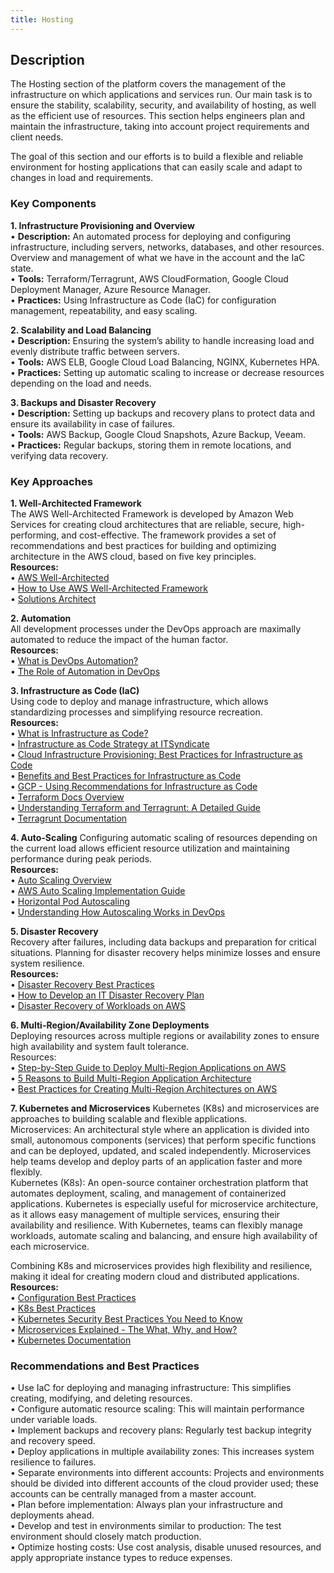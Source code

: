 ```yaml
---
title: Hosting
---
```

## Description
The Hosting section of the platform covers the management of the infrastructure on which applications and services run. Our main task is to ensure the stability, scalability, security, and availability of hosting, as well as the efficient use of resources. This section helps engineers plan and maintain the infrastructure, taking into account project requirements and client needs.

The goal of this section and our efforts is to build a flexible and reliable environment for hosting applications that can easily scale and adapt to changes in load and requirements.

### Key Components

**1. Infrastructure Provisioning and Overview**  
•	**Description:** An automated process for deploying and configuring infrastructure, including servers, networks, databases, and other resources. Overview and management of what we have in the account and the IaC state.  
•	**Tools:** Terraform/Terragrunt, AWS CloudFormation, Google Cloud Deployment Manager, Azure Resource Manager.  
•	**Practices:** Using Infrastructure as Code (IaC) for configuration management, repeatability, and easy scaling.  

**2. Scalability and Load Balancing**  
	•	**Description:** Ensuring the system’s ability to handle increasing load and evenly distribute traffic between servers.  
	•	**Tools:** AWS ELB, Google Cloud Load Balancing, NGINX, Kubernetes HPA.  
	•	**Practices:** Setting up automatic scaling to increase or decrease resources depending on the load and needs.  

**3. Backups and Disaster Recovery**  
	•	**Description:** Setting up backups and recovery plans to protect data and ensure its availability in case of failures.  
	•	**Tools:** AWS Backup, Google Cloud Snapshots, Azure Backup, Veeam.  
	•	**Practices:** Regular backups, storing them in remote locations, and verifying data recovery.  

### Key Approaches

**1. Well-Architected Framework**  
The AWS Well-Architected Framework is developed by Amazon Web Services for creating cloud architectures that are reliable, secure, high-performing, and cost-effective. The framework provides a set of recommendations and best practices for building and optimizing architecture in the AWS cloud, based on five key principles.  
**Resources:**  
•	[AWS Well-Architected](https://aws.amazon.com/architecture/well-architected/?wa-lens-whitepapers.sort-by=item.additionalFields.sortDate&wa-lens-whitepapers.sort-order=desc&wa-guidance-whitepapers.sort-by=item.additionalFields.sortDate&wa-guidance-whitepapers.sort-order=desc)   
•	[How to Use AWS Well-Architected Framework](https://itsyndicate.org/blog/how-to-use-aws-well-architected-framework/)  
•	[Solutions Architect](https://www.youtube.com/watch?v=WI5XaZcEoJI)  

**2. Automation**  
All development processes under the DevOps approach are maximally automated to reduce the impact of the human factor.  
**Resources:**  
	•	[What is DevOps Automation?](https://github.com/resources/articles/devops/what-is-devops-automation)  
	•	[The Role of Automation in DevOps](https://medium.com/@bisinet/the-role-of-automation-in-devops-d2cf6c166578)  

**3. Infrastructure as Code (IaC)**  
Using code to deploy and manage infrastructure, which allows standardizing processes and simplifying resource recreation.  
**Resources:**  
	•	[What is Infrastructure as Code?](https://aws.amazon.com/what-is/iac/)  
	•	[Infrastructure as Code Strategy at ITSyndicate](https://itsyndicate.org/blog/infrastructure-as-code-strategy-at-itsyndicate/)  
	•	[Cloud Infrastructure Provisioning: Best Practices for Infrastructure as Code](https://learn.microsoft.com/en-us/devsecops/playbook/articles/infrastructure/best-practices-infrastructure-pipelines)  
	•	[Benefits and Best Practices for Infrastructure as Code](https://devops.com/benefits-and-best-practices-for-infrastructure-as-code/)  
	•	[GCP - Using Recommendations for Infrastructure as Code](https://cloud.google.com/recommender/docs/tutorial-iac)  
	•	[Terraform Docs Overview](https://developer.hashicorp.com/terraform/docs)  
	•	[Understanding Terraform and Terragrunt: A Detailed Guide](https://abh1shek.medium.com/understanding-terraform-and-terragrunt-a-detailed-guide-60f46ae32110)  
	•	[Terragrunt Documentation](https://terragrunt.gruntwork.io/docs/)  

**4. Auto-Scaling**
Configuring automatic scaling of resources depending on the current load allows efficient resource utilization and maintaining performance during peak periods.  
**Resources:**  
	•	[Auto Scaling Overview](https://www.datadoghq.com/knowledge-center/auto-scaling/)  
	•	[AWS Auto Scaling Implementation Guide](https://docs.aws.amazon.com/autoscaling/)  
	•	[Horizontal Pod Autoscaling](https://kubernetes.io/docs/tasks/run-application/horizontal-pod-autoscale/)  
	•	[Understanding How Autoscaling Works in DevOps](https://medium.com/debutinfotech/understanding-how-autoscaling-works-in-devops-7bb04503eff6)  

**5. Disaster Recovery**  
Recovery after failures, including data backups and preparation for critical situations. Planning for disaster recovery helps minimize losses and ensure system resilience.  
**Resources:**  
	•	[Disaster Recovery Best Practices](https://www.cisco.com/en/US/technologies/collateral/tk869/tk769/white_paper_c11-453495.pdf)  
	•	[How to Develop an IT Disaster Recovery Plan](https://www.atlassian.com/incident-management/itsm/disaster-recovery)  
	•	[Disaster Recovery of Workloads on AWS](https://www.youtube.com/watch?v=cJZw5mrxryA)  

**6. Multi-Region/Availability Zone Deployments**  
Deploying resources across multiple regions or availability zones to ensure high availability and system fault tolerance.  
Resources:  
	•	[Step-by-Step Guide to Deploy Multi-Region Applications on AWS](https://here2serveyou.medium.com/step-by-step-guide-to-deploy-multi-region-applications-on-cloud-2bfd0a8780c8)  
	•	[5 Reasons to Build Multi-Region Application Architecture](https://www.youtube.com/watch?v=xhwlM0PjYzA&t=15s)  
	•	[Best Practices for Creating Multi-Region Architectures on AWS](https://www.youtube.com/watch?v=_vGlnzPZigU)  

**7. Kubernetes and Microservices**
Kubernetes (K8s) and microservices are approaches to building scalable and flexible applications.  
	Microservices: An architectural style where an application is divided into small, autonomous components (services) that perform specific functions and can be deployed, updated, and scaled independently. Microservices help teams develop and deploy parts of an application faster and more flexibly.  
	Kubernetes (K8s): An open-source container orchestration platform that automates deployment, scaling, and management of containerized applications. Kubernetes is especially useful for microservice architecture, as it allows easy management of multiple services, ensuring their availability and resilience. With Kubernetes, teams can flexibly manage workloads, automate scaling and balancing, and ensure high availability of each microservice.  

Combining K8s and microservices provides high flexibility and resilience, making it ideal for creating modern cloud and distributed applications.  
**Resources:**  
	•	[Configuration Best Practices](https://kubernetes.io/docs/concepts/configuration/overview/)  
	•	[K8s Best Practices](https://www.youtube.com/watch?v=wGz_cbtCiEA&list=PLIivdWyY5sqL3xfXz5xJvwzFW_tlQB_GB)  
	•	[Kubernetes Security Best Practices You Need to Know](https://www.youtube.com/watch?v=oBf5lrmquYI)  
	•	[Microservices Explained - The What, Why, and How?](https://www.youtube.com/watch?v=rv4LlmLmVWk&t=198s)  
	•	[Kubernetes Documentation](https://kubernetes.io/docs/home/)  

### Recommendations and Best Practices

•	Use IaC for deploying and managing infrastructure: This simplifies creating, modifying, and deleting resources.  
•	Configure automatic resource scaling: This will maintain performance under variable loads.  
•	Implement backups and recovery plans: Regularly test backup integrity and recovery speed.  
•	Deploy applications in multiple availability zones: This increases system resilience to failures.  
•	Separate environments into different accounts: Projects and environments should be divided into different accounts of the cloud provider used; these accounts can be centrally managed from a master account.  
•	Plan before implementation: Always plan your infrastructure and deployments ahead.  
•	Develop and test in environments similar to production: The test environment should closely match production.  
•	Optimize hosting costs: Use cost analysis, disable unused resources, and apply appropriate instance types to reduce expenses.  
